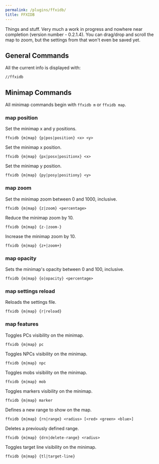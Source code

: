 ```yaml
---
permalink: /plugins/ffxidb/
title: FFXIDB
---
```


Things and stuff. Very much a work in progress and nowhere near completion (version number - 0.2.1.4). You can drag/drop and scroll the map to zoom, but the settings from that won't even be saved yet.

## General Commands
All the current info is displayed with:
```
//ffxidb
```

## Minimap Commands

All minimap commands begin with `ffxidb m` or `ffxidb map`.

### map position
Set the minimap x and y positions.
```
ffxidb {m|map} {p|pos|position} <x> <y>
```

Set the minimap x position.
```
ffxidb {m|map} {px|posx|positionx} <x>
```

Set the minimap y position.
```
ffxidb {m|map} {py|posy|positiony} <y>
```

### map zoom
Set the minimap zoom between 0 and 1000, inclusive.
```
ffxidb {m|map} {z|zoom} <percentage>
```

Reduce the minimap zoom by 10.
```
ffxidb {m|map} {z-|zoom-}
```

Increase the minimap zoom by 10.
```
ffxidb {m|map} {z+|zoom+}
```

### map opacity
Sets the minimap's opacity between 0 and 100, inclusive.
```
ffxidb {m|map} {o|opacity} <percentage>
```

### map settings reload
Reloads the settings file.
```
ffxidb {m|map} {r|reload}
```

### map features
Toggles PCs visibility on the minimap.
```
ffxidb {m|map} pc
```

Toggles NPCs visibility on the minimap.
```
ffxidb {m|map} npc
```

Toggles mobs visibility on the minimap.
```
ffxidb {m|map} mob
```

Toggles markers visibility on the minimap.
```
ffxidb {m|map} marker
```

Defines a new range to show on the map.
```
ffxidb {m|map} {rn|range} <radius> [<red> <green> <blue>]
```

Deletes a previously defined range.
```
ffxidb {m|map} {drn|delete-range} <radius>
```

Toggles target line visibility on the minimap.
```
ffxidb {m|map} {tl|target-line}
```
